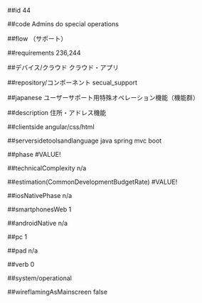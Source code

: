 ##id
44

##code
Admins do special operations

##flow
（サポート）


##requirements
236,244

##デバイス/クラウド
クラウド・アプリ

##repository/コンポーネント
secual_support

##japanese
ユーザーサポート用特殊オペレーション機能（機能群）

##description
住所・アドレス機能

##clientside
angular/css/html

##serversidetoolsandlanguage
java spring mvc boot

##phase
#VALUE!

##technicalComplexity
n/a

##estimation(CommonDevelopmentBudgetRate)
#VALUE!

##iosNativePhase
n/a

##smartphonesWeb
1

##androidNative
n/a

##pc
1

##pad
n/a

##verb
0

##system/operational


##wireflamingAsMainscreen
false